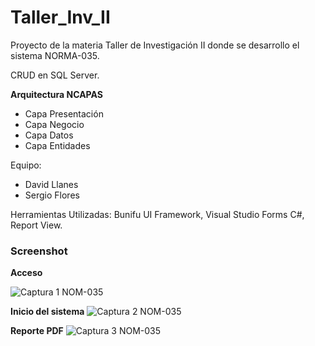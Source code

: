 # Taller_Inv_II
Proyecto de la materia Taller de Investigación II donde se desarrollo el sistema NORMA-035.

CRUD en SQL Server.

**Arquitectura NCAPAS**

+ Capa Presentación 
+ Capa Negocio
+ Capa Datos
+ Capa Entidades


Equipo:
+ David Llanes
+ Sergio Flores


Herramientas Utilizadas:
Bunifu UI Framework, 
Visual Studio Forms C#,
Report View.

### Screenshot 
**Acceso**

![Captura 1 NOM-035](https://user-images.githubusercontent.com/67779237/87242918-00b55680-c3e6-11ea-9f74-65ab0cd1566a.png)

**Inicio del sistema**
![Captura 2 NOM-035](https://user-images.githubusercontent.com/67779237/87242950-538f0e00-c3e6-11ea-99fe-fbeba09c144c.png)

**Reporte PDF**
![Captura 3 NOM-035](https://user-images.githubusercontent.com/67779237/87242966-791c1780-c3e6-11ea-9f39-cb00a88ba51b.png)
